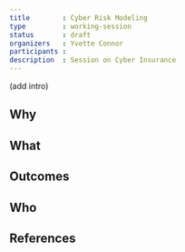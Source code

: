 ```yaml
---
title        : Cyber Risk Modeling
type         : working-session
status       : draft
organizers   : Yvette Connor
participants :
description  : Session on Cyber Insurance
---
```


(add intro)

## Why

## What

## Outcomes

## Who

## References